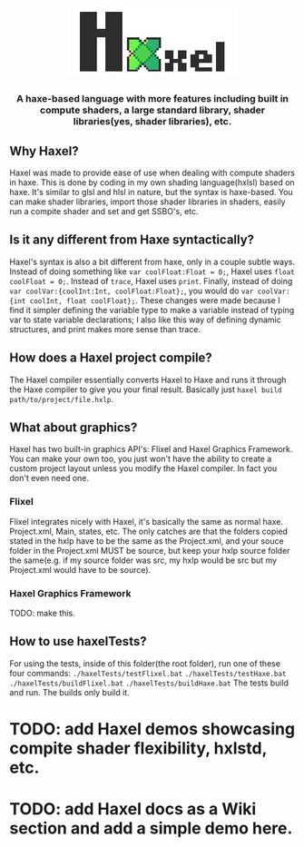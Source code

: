 <h1 align="center">
  <img src=".dev/logo_text-300.png"> 
</h1>
<h3 align="center">
 A haxe-based language with more features including built in compute shaders, a large standard library, shader libraries(yes, shader libraries), etc.
<h3>

## Why Haxel?
Haxel was made to provide ease of use when dealing with compute shaders in haxe. This is done by coding in my own shading language(hxlsl) based on haxe. It's similar to glsl and hlsl in nature, but the syntax is haxe-based. You can make shader libraries, import those shader libraries in shaders, easily run a compite shader and set and get SSBO's, etc.

## Is it any different from Haxe syntactically?
Haxel's syntax is also a bit different from haxe, only in a couple subtle ways. Instead of doing something like `var coolFloat:Float = 0;`, Haxel uses `float coolFloat = 0;`. Instead of `trace`, Haxel uses `print`. Finally, instead of doing `var coolVar:{coolInt:Int, coolFloat:Float};`, you would do `var coolVar:{int coolInt, float coolFloat};`. These changes were made because I find it simpler defining the variable type to make a variable instead of typing var to state variable declarations; I also like this way of defining dynamic structures, and print makes more sense than trace.

## How does a Haxel project compile?
The Haxel compiler essentially converts Haxel to Haxe and runs it through the Haxe compiler to give you your final result. Basically just `haxel build path/to/project/file.hxlp`.

## What about graphics?
Haxel has two built-in graphics API's: Flixel and Haxel Graphics Framework. You can make your own too, you just won't have the ability to create a custom project layout unless you modify the Haxel compiler. In fact you don't even need one.

### Flixel
Flixel integrates nicely with Haxel, it's basically the same as normal haxe. Project.xml, Main, states, etc. The only catches are that the folders copied stated in the hxlp have to be the same as the Project.xml, and your souce folder in the Project.xml MUST be source, but keep your hxlp source folder the same(e.g. if my source folder was src, my hxlp would be src but my Project.xml would have to be source).

### Haxel Graphics Framework
TODO: make this.

## How to use haxelTests?
For using the tests, inside of this folder(the root folder), run one of these four commands:
`./haxelTests/testFlixel.bat`
`./haxelTests/testHaxe.bat`
`./haxelTests/buildFlixel.bat`
`./haxelTests/buildHaxe.bat`
The tests build and run. The builds only build it.

# TODO: add Haxel demos showcasing compite shader flexibility, hxlstd, etc.

# TODO: add Haxel docs as a Wiki section and add a simple demo here.